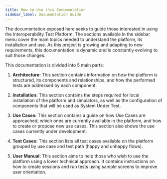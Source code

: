 ```yaml
---
title: How to Use this Documentation
sidebar_label: Documentation Guide
---
```


The documentation exposed here seeks to guide those interested in using the
Interoperability Test Platform. The sections available in the sidebar menu cover
the main topics needed to understand the platform, its installation and use. As
this project is growing and adapting to new requirements, this documentation is
dynamic and is constantly evolving to suit those changes.

This documentation is divided into 5 main parts:

1. **Architecture:** This section contains information on how the platform is
   structured, its components and relationships, and how the performed tests are
   addressed by each component.

2. **Installation:** This section contains the steps required for local
   installation of the platform and simulators, as well as the configuration of
   components that will be used as System Under Test.

3. **Use Cases:** This section contains a guide on how Use Cases are approached,
   which ones are currently available in the platform, and how to create or
   propose new use cases. This section also shows the use cases currently under
   development.

4. **Test Cases:** This section lists all test cases available on the platform
   grouped by use case and test path (happy and unhappy flows).

5. **User Manual:** This section aims to help those who wish to use the platform
   using a lower technical approach. It contains instructions on how to create
   sessions and run tests using sample screens to improve user orientation.
